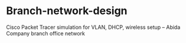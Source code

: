 # Branch-network-design
Cisco Packet Tracer simulation for VLAN, DHCP, wireless setup – Abida Company branch office network
